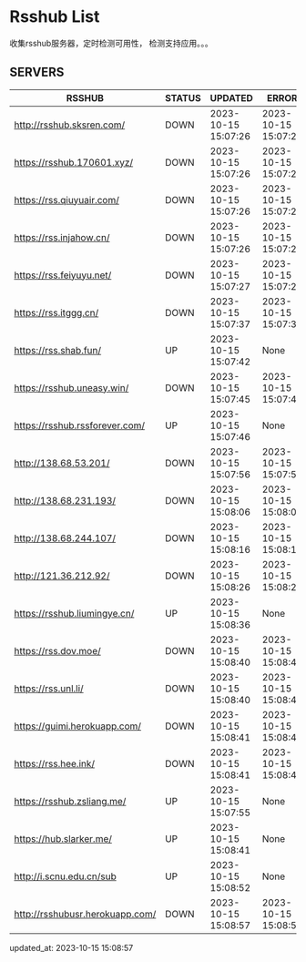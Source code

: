 # Rsshub List

收集rsshub服务器，定时检测可用性， 检测支持应用。。。


## SERVERS

|  RSSHUB   | STATUS  | UPDATED  | ERROR  | TWITTER |  
|  ----  | ----  | ----  | ----  | ---- |  
| http://rsshub.sksren.com/ | DOWN | 2023-10-15 15:07:26 | 2023-10-15 15:07:26 |  
| https://rsshub.170601.xyz/ | DOWN | 2023-10-15 15:07:26 | 2023-10-15 15:07:26 |  
| https://rss.qiuyuair.com/ | DOWN | 2023-10-15 15:07:26 | 2023-10-15 15:07:26 |  
| https://rss.injahow.cn/ | DOWN | 2023-10-15 15:07:26 | 2023-10-15 15:07:26 |  
| https://rss.feiyuyu.net/ | DOWN | 2023-10-15 15:07:27 | 2023-10-15 15:07:27 |  
| https://rss.itggg.cn/ | DOWN | 2023-10-15 15:07:37 | 2023-10-15 15:07:37 |  
| https://rss.shab.fun/ | UP | 2023-10-15 15:07:42 | None ||  
| https://rsshub.uneasy.win/ | DOWN | 2023-10-15 15:07:45 | 2023-10-15 15:07:45 |  
| https://rsshub.rssforever.com/ | UP | 2023-10-15 15:07:46 | None ||  
| http://138.68.53.201/ | DOWN | 2023-10-15 15:07:56 | 2023-10-15 15:07:56 |  
| http://138.68.231.193/ | DOWN | 2023-10-15 15:08:06 | 2023-10-15 15:08:06 |  
| http://138.68.244.107/ | DOWN | 2023-10-15 15:08:16 | 2023-10-15 15:08:16 |  
| http://121.36.212.92/ | DOWN | 2023-10-15 15:08:26 | 2023-10-15 15:08:26 |  
| https://rsshub.liumingye.cn/ | UP | 2023-10-15 15:08:36 | None ||  
| https://rss.dov.moe/ | DOWN | 2023-10-15 15:08:40 | 2023-10-15 15:08:40 |  
| https://rss.unl.li/ | DOWN | 2023-10-15 15:08:40 | 2023-10-15 15:08:40 |  
| https://guimi.herokuapp.com/ | DOWN | 2023-10-15 15:08:41 | 2023-10-15 15:08:41 |  
| https://rss.hee.ink/ | DOWN | 2023-10-15 15:08:41 | 2023-10-15 15:08:41 |  
| https://rsshub.zsliang.me/ | UP | 2023-10-15 15:07:55 | None |OK|  
| https://hub.slarker.me/ | UP | 2023-10-15 15:08:41 | None ||  
| http://i.scnu.edu.cn/sub | UP | 2023-10-15 15:08:52 | None ||  
| http://rsshubusr.herokuapp.com/ | DOWN | 2023-10-15 15:08:57 | 2023-10-15 15:08:57 |  
  

updated_at: 2023-10-15 15:08:57  
